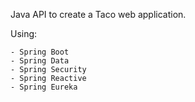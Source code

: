 Java API to create a Taco web application.

Using:
	
	- Spring Boot
	- Spring Data
	- Spring Security
	- Spring Reactive
	- Spring Eureka